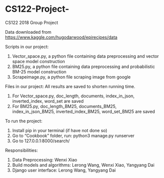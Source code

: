 # CS122-Project-
CS122 2018 Group Project

Data downloaded from https://www.kaggle.com/hugodarwood/epirecipes/data

Scripts in our project:
1.	Vector_space.py, a python file containing data preprocessing and vector space model construction
2.	BM25.py, a python file containing data preprocessing and probabilistic BM-25 model construction
3.	Scrapeimage.py, a python file scraping image from google

Files in our project:
All results are saved to shorten running time.
1.	For Vector_space.py, doc_length, documents, index_in_json, inverted_index, word_set are saved
2.	For BM25.py, doc_length_BM25, documents_BM25, index_in_json_BM25, inverted_index_BM25, word_set_BM25 are saved

To run the project:
1.	Install pip in your terminal (if have not done so)
2.	Go to “Cookbook” folder, run:
python3 manage.py runserver
3.	Go to 127.0.0.1:8000/search/

Responsibilities:
1.	Data Preprocessing: Wenxi Xiao 
2.	Build models and algorithms: Lerong Wang, Wenxi Xiao, Yangyang Dai
3.	Django user interface: Lerong Wang, Yangyang Dai


